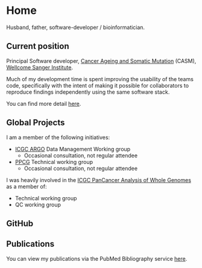 # Home

Husband, father, software-developer / bioinformatician.

## Current position

Principal Software developer, [Cancer Ageing and Somatic Mutation][casm-url] (CASM), [Wellcome Sanger Institute][wsi-url].

Much of my development time is spent improving the usability of the teams code, specifically with the intent of making
it possible for collaborators to reproduce findings independently using the same software stack.

You can find more detail [here](./profile).

## Global Projects

I am a member of the following initiatives:

- [ICGC ARGO][argo-url] Data Management Working group
    - Occasional consultation, not regular attendee
- [PPCG][ppcg-url] Technical working group
    - Occasional consultation, not regular attendee

I was heavily involved in the [ICGC PanCancer Analysis of Whole Genomes][pcawg-url] as a member of:

- Technical working group
- QC working group

## GitHub

<!-- markdownlint-disable MD033 -->
<div class="github-card" data-github="keiranmraine" data-width="400" data-height="150" data-theme="default"></div>
<script src="//cdn.jsdelivr.net/github-cards/latest/widget.js"></script>
<!-- markdownlint-enable -->

## Publications

You can view my publications via the PubMed Bibliography service [here][pubmed-bib].

<!-- references -->

[argo-url]: https://www.icgc-argo.org/
[casm-url]: http://www.sanger.ac.uk/science/programmes/cancer-genetics-and-genomics
[pcawg-url]: https://dcc.icgc.org/pcawg
[ppcg-url]: https://panprostate.org/
[wsi-url]: http://www.sanger.ac.uk/
[pubmed-bib]: https://www.ncbi.nlm.nih.gov/myncbi/keiran%20m.raine.1/bibliography/public/
